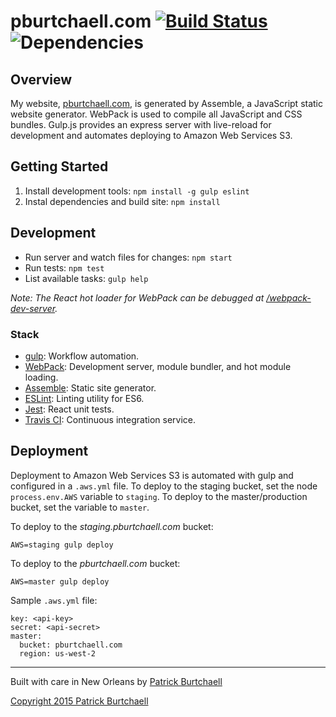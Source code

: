 # pburtchaell.com [![Build Status](https://travis-ci.org/pburtchaell/pburtchaell.com.svg?branch=master)](https://travis-ci.org/pburtchaell/pburtchaell.com) ![Dependencies](https://david-dm.org/pburtchaell/pburtchaell.com.png)

## Overview

My website, [pburtchaell.com](http://pburtchaell.com), is generated by Assemble, a JavaScript static website generator. WebPack is used to compile all JavaScript and CSS bundles. Gulp.js provides an express server with live-reload for development and automates deploying to Amazon Web Services S3.

## Getting Started

1. Install development tools: `npm install -g gulp eslint`
2. Instal dependencies and build site: `npm install`

## Development 

- Run server and watch files for changes: `npm start`
- Run tests: `npm test`
- List available tasks: `gulp help`

*Note: The React hot loader for WebPack can be debugged at [/webpack-dev-server](http://localhost:3000/webpack-dev-server).*

### Stack

- [gulp](http://gulpjs.com/): Workflow automation.
- [WebPack](http://webpack.github.io/): Development server, module bundler, and hot module loading.
- [Assemble](http://assemble.io): Static site generator.
- [ESLint](http://eslint.org/): Linting utility for ES6.
- [Jest](http://facebook.github.io/jest): React unit tests.
- [Travis CI](https://travis-ci.org/): Continuous integration service.

## Deployment 

Deployment to Amazon Web Services S3 is automated with gulp and configured in a `.aws.yml` file. To deploy to the staging bucket, set the node `process.env.AWS` variable to `staging`. To deploy to the master/production bucket, set the variable to `master`. 

To deploy to the *staging.pburtchaell.com* bucket:

```
AWS=staging gulp deploy
```

To deploy to the *pburtchaell.com* bucket:

```
AWS=master gulp deploy
```

Sample `.aws.yml` file:

```
key: <api-key>
secret: <api-secret>
master: 
  bucket: pburtchaell.com
  region: us-west-2
```

---
Built with care in New Orleans by [Patrick Burtchaell](http://twitter.com/pburtchaell)

[Copyright 2015 Patrick Burtchaell](LICENSE)
